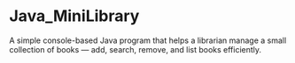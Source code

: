 # Java_MiniLibrary
A simple console-based Java program that helps a librarian manage a small collection of books — add, search, remove, and list books efficiently.
